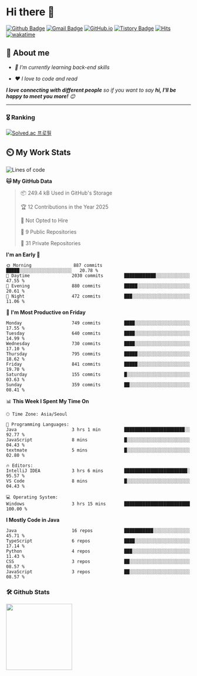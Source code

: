 # Hi there 👋
[![Github Badge](https://img.shields.io/badge/-uiw6unoh-grey?style=flat&logo=github&logoColor=white&link=https://github.com/uiw6unoh/)](https://www.github.com/uiw6unoh/) 
[![Gmail Badge](https://img.shields.io/badge/-uiw6unoh@naver.com-c14438?style=flat&logo=Gmail&logoColor=white&link=mailto:uiw6unoh@naver.com)](mailto:uiw6unoh@naver.com) 
[![GitHub.io](https://img.shields.io/badge/GitHub.io-orange?style=flat&logoColor=white)](https://uiw6unoh.github.io/)
[![Tistory Badge](https://img.shields.io/badge/Tech%20Blog-yellow?style=flat&logoColor=white)](https://www.uiw6unoh.com/)
[![Hits](https://hits.seeyoufarm.com/api/count/incr/badge.svg?url=https%3A%2F%2Fgithub.com%2Fuiw6unoh&count_bg=%2379C83D&title_bg=%23555555&icon=&icon_color=%23E7E7E7&title=hits&edge_flat=false)](https://hits.seeyoufarm.com)
[![wakatime](https://wakatime.com/badge/user/54252e40-b19e-45e1-9ec9-fb1c5a26c628.svg)](https://wakatime.com/@54252e40-b19e-45e1-9ec9-fb1c5a26c628)
<!-- [![Portfolio Badge](https://img.shields.io/badge/portfolio-web-blue?style=flat&link=https://github.com/uiw6unoh/)](https://github.com/uiw6unoh/)  -->

## 💬 About me
<em>
 
- 🌱 I’m currently learning back-end skills
 
- ❤️ I love to code and read
</em>

<em><b>I love connecting with different people</b> so if you want to say <b>hi, I'll be happy to meet you more!</b> 😊</em>

---
### 🎖️ Ranking
[![Solved.ac 프로필](http://mazassumnida.wtf/api/v2/generate_badge?boj=uiw6unoh)](https://www.acmicpc.net/user/uiw6unoh)

## ⏲️ My Work Stats
<!--[![uiw6unoh's wakatime stats](https://github-readme-stats.vercel.app/api/wakatime?username=uiw6unoh)]-->

<!--START_SECTION:waka-->
![Lines of code](https://img.shields.io/badge/From%20Hello%20World%20I%27ve%20Written-3.6%20million%20lines%20of%20code-blue)

**🐱 My GitHub Data** 

> 📦 249.4 kB Used in GitHub's Storage 
 > 
> 🏆 12 Contributions in the Year 2025
 > 
> 🚫 Not Opted to Hire
 > 
> 📜 9 Public Repositories 
 > 
> 🔑 31 Private Repositories 
 > 
**I'm an Early 🐤** 

```text
🌞 Morning                887 commits         █████░░░░░░░░░░░░░░░░░░░░   20.78 % 
🌆 Daytime                2030 commits        ████████████░░░░░░░░░░░░░   47.55 % 
🌃 Evening                880 commits         █████░░░░░░░░░░░░░░░░░░░░   20.61 % 
🌙 Night                  472 commits         ███░░░░░░░░░░░░░░░░░░░░░░   11.06 % 
```
📅 **I'm Most Productive on Friday** 

```text
Monday                   749 commits         ████░░░░░░░░░░░░░░░░░░░░░   17.55 % 
Tuesday                  640 commits         ████░░░░░░░░░░░░░░░░░░░░░   14.99 % 
Wednesday                730 commits         ████░░░░░░░░░░░░░░░░░░░░░   17.10 % 
Thursday                 795 commits         █████░░░░░░░░░░░░░░░░░░░░   18.62 % 
Friday                   841 commits         █████░░░░░░░░░░░░░░░░░░░░   19.70 % 
Saturday                 155 commits         █░░░░░░░░░░░░░░░░░░░░░░░░   03.63 % 
Sunday                   359 commits         ██░░░░░░░░░░░░░░░░░░░░░░░   08.41 % 
```


📊 **This Week I Spent My Time On** 

```text
🕑︎ Time Zone: Asia/Seoul

💬 Programming Languages: 
Java                     3 hrs 1 min         ███████████████████████░░   92.77 % 
JavaScript               8 mins              █░░░░░░░░░░░░░░░░░░░░░░░░   04.43 % 
textmate                 5 mins              █░░░░░░░░░░░░░░░░░░░░░░░░   02.80 % 

🔥 Editors: 
IntelliJ IDEA            3 hrs 6 mins        ████████████████████████░   95.57 % 
VS Code                  8 mins              █░░░░░░░░░░░░░░░░░░░░░░░░   04.43 % 

💻 Operating System: 
Windows                  3 hrs 15 mins       █████████████████████████   100.00 % 
```

**I Mostly Code in Java** 

```text
Java                     16 repos            ███████████░░░░░░░░░░░░░░   45.71 % 
TypeScript               6 repos             ████░░░░░░░░░░░░░░░░░░░░░   17.14 % 
Python                   4 repos             ███░░░░░░░░░░░░░░░░░░░░░░   11.43 % 
CSS                      3 repos             ██░░░░░░░░░░░░░░░░░░░░░░░   08.57 % 
JavaScript               3 repos             ██░░░░░░░░░░░░░░░░░░░░░░░   08.57 % 
```




<!--END_SECTION:waka-->

### 🛠️ Github Stats <br/>
<p>
  <img height="180em" src="https://github-readme-stats-git-masterrstaa-rickstaa.vercel.app/api?username=uiw6unoh&show_icons=true&include_all_commits=true">
 <!--
  <img height="180em" src="https://github-readme-stats-git-masterrstaa-rickstaa.vercel.app/api/top-langs/?username=uiw6unoh&layout=compact">
 -->
</p>

